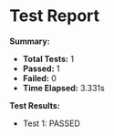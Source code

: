 # Test Report

**Summary:**

* **Total Tests:** 1
* **Passed:** 1
* **Failed:** 0
* **Time Elapsed:** 3.331s


**Test Results:**

* Test 1: PASSED



